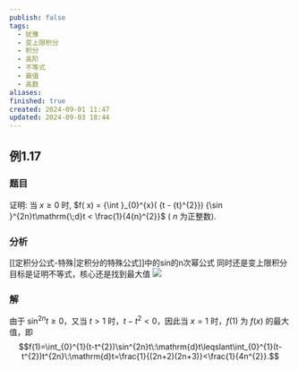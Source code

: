 ```yaml
---
publish: false
tags:
  - 犹豫
  - 变上限积分
  - 积分
  - 高阶
  - 不等式
  - 最值
  - 高数
aliases: 
finished: true
created: 2024-09-01 11:47
updated: 2024-09-03 18:44
---
```

## 例1.17
### 题目
证明: 当 $x \geq 0$ 时, $f( x) = {\int }_{0}^{x}( {t - {t}^{2}}) {\sin }^{2n}t\mathrm{\;d}t < \frac{1}{4{n}^{2}}$ ( $n$ 为正整数).
### 分析
[[定积分公式-特殊|定积分的特殊公式]]中的sin的n次幂公式
同时还是变上限积分
目标是证明不等式，核心还是找到最大值
![](https://img.hwenyi.tech/202409021533581.webp)
### 解
由于 $\sin^{2n}t\geqslant0$，又当 $t>1$ 时，$t-t^{2}<0$，因此当 $x=1$ 时，$f(1)$ 为 $f(x)$ 的最大值，即
$$f(1)=\int_{0}^{1}(t-t^{2})\sin^{2n}t\:\mathrm{d}t\leqslant\int_{0}^{1}(t-t^{2})t^{2n}\:\mathrm{d}t=\frac{1}{(2n+2)(2n+3)}<\frac{1}{4n^{2}}.$$ 

